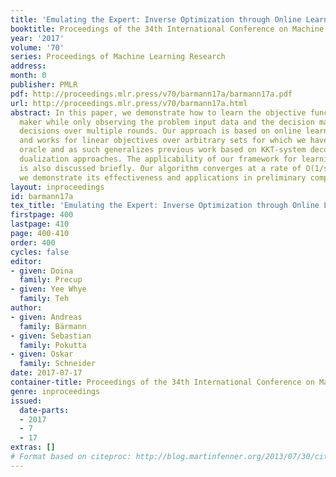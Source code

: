 ```yaml
---
title: 'Emulating the Expert: Inverse Optimization through Online Learning'
booktitle: Proceedings of the 34th International Conference on Machine Learning
year: '2017'
volume: '70'
series: Proceedings of Machine Learning Research
address: 
month: 0
publisher: PMLR
pdf: http://proceedings.mlr.press/v70/barmann17a/barmann17a.pdf
url: http://proceedings.mlr.press/v70/barmann17a.html
abstract: In this paper, we demonstrate how to learn the objective function of a decision
  maker while only observing the problem input data and the decision maker’s corresponding
  decisions over multiple rounds. Our approach is based on online learning techniques
  and works for linear objectives over arbitrary sets for which we have a linear optimization
  oracle and as such generalizes previous work based on KKT-system decomposition and
  dualization approaches. The applicability of our framework for learning linear constraints
  is also discussed briefly. Our algorithm converges at a rate of O(1/sqrt(T)), and
  we demonstrate its effectiveness and applications in preliminary computational results.
layout: inproceedings
id: barmann17a
tex_title: 'Emulating the Expert: Inverse Optimization through Online Learning'
firstpage: 400
lastpage: 410
page: 400-410
order: 400
cycles: false
editor:
- given: Doina
  family: Precup
- given: Yee Whye
  family: Teh
author:
- given: Andreas
  family: Bärmann
- given: Sebastian
  family: Pokutta
- given: Oskar
  family: Schneider
date: 2017-07-17
container-title: Proceedings of the 34th International Conference on Machine Learning
genre: inproceedings
issued:
  date-parts:
  - 2017
  - 7
  - 17
extras: []
# Format based on citeproc: http://blog.martinfenner.org/2013/07/30/citeproc-yaml-for-bibliographies/
---
```


